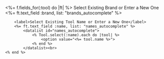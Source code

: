 <%= f.fields_for(:tool) do |ft| %>
        <label>Select Existing Brand or Enter a New One</label>
        <%= ft.text_field :brand, list: "brands_autocomplete" %>
            <datalist id="brands_autocomplete">
                <% Tool.select(:brand).each do |tool| %>
                    <option value="<%= tool.brand %>">
                <% end %>
            </datalist><br>

        <label>Select Existing Tool Name or Enter a New One</label>
        <%= ft.text_field :name, list: "names_autocomplete" %>
            <datalist id="names_autocomplete">
                <% Tool.select(:name).each do |tool| %>
                    <option value="<%= tool.name %>">
                <% end %>
            </datalist><br>
    <% end %>